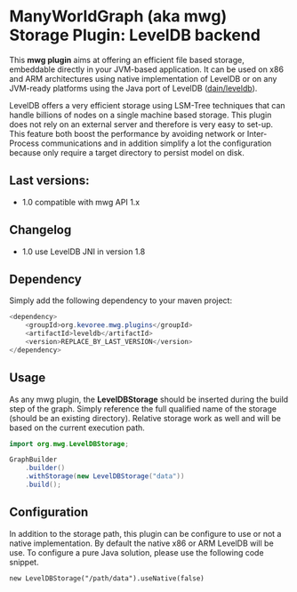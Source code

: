# ManyWorldGraph (aka mwg) Storage Plugin: LevelDB backend

This **mwg plugin** aims at offering an efficient file based storage, embeddable directly in your JVM-based application.
It can be used on x86 and ARM architectures using native implementation of LevelDB or on any JVM-ready platforms using the Java port of LevelDB ([dain/leveldb](https://github.com/dain/leveldb)).

LevelDB offers a very efficient storage using LSM-Tree techniques that can handle billions of nodes on a single machine based storage.
This plugin does not rely on an external server and therefore is very easy to set-up.
This feature both boost the performance by avoiding network or Inter-Process communications and in addition simplify a lot the configuration because only require a target directory to persist model on disk.

## Last versions:

- 1.0 compatible with mwg API 1.x

## Changelog

- 1.0 use LevelDB JNI in version 1.8

## Dependency

Simply add the following dependency to your maven project:

```java
<dependency>
    <groupId>org.kevoree.mwg.plugins</groupId>
    <artifactId>leveldb</artifactId>
    <version>REPLACE_BY_LAST_VERSION</version>
</dependency>
```

## Usage

As any mwg plugin, the **LevelDBStorage** should be inserted during the build step of the graph.
Simply reference the full qualified name of the storage (should be an existing directory).
Relative storage work as well and will be based on the current execution path.

```java
import org.mwg.LevelDBStorage;

GraphBuilder
    .builder()
    .withStorage(new LevelDBStorage("data"))
    .build();
```

## Configuration

In addition to the storage path, this plugin can be configure to use or not a native implementation.
By default the native x86 or ARM LevelDB will be use.
To configure a pure Java solution, please use the following code snippet.

```
new LevelDBStorage("/path/data").useNative(false)
```